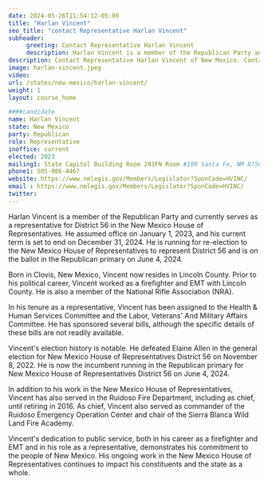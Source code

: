 ```yaml
---
date: 2024-05-26T11:54:12-05:00
title: "Harlan Vincent"
seo_title: "contact Representative Harlan Vincent"
subheader:
     greeting: Contact Representative Harlan Vincent
     description: Harlan Vincent is a member of the Republican Party and currently serves as a representative for District 56 in the New Mexico House of Representatives. He assumed office on January 1, 2023, and his current term is set to end on December 31, 2024.
description: Contact Representative Harlan Vincent of New Mexico. Contact information for Harlan Vincent includes email address, phone number, and mailing address.
image: harlan-vincent.jpeg
video:
url: /states/new-mexico/harlan-vincent/
weight: 1
layout: course_home

####candidate
name: Harlan Vincent
state: New Mexico
party: Republican
role: Representative
inoffice: current
elected: 2023
mailing1: State Capitol Building Room 203FN Room #100 Santa Fe, NM 87501
phone1: 505-986-4467
website: https://www.nmlegis.gov/Members/Legislator?SponCode=HVINC/
email : https://www.nmlegis.gov/Members/Legislator?SponCode=HVINC/
twitter: 
---
```

Harlan Vincent is a member of the Republican Party and currently serves as a representative for District 56 in the New Mexico House of Representatives. He assumed office on January 1, 2023, and his current term is set to end on December 31, 2024. He is running for re-election to the New Mexico House of Representatives to represent District 56 and is on the ballot in the Republican primary on June 4, 2024.

Born in Clovis, New Mexico, Vincent now resides in Lincoln County. Prior to his political career, Vincent worked as a firefighter and EMT with Lincoln County. He is also a member of the National Rifle Association (NRA).

In his tenure as a representative, Vincent has been assigned to the Health & Human Services Committee and the Labor, Veterans' And Military Affairs Committee. He has sponsored several bills, although the specific details of these bills are not readily available.

Vincent's election history is notable. He defeated Elaine Allen in the general election for New Mexico House of Representatives District 56 on November 8, 2022. He is now the incumbent running in the Republican primary for New Mexico House of Representatives District 56 on June 4, 2024.

In addition to his work in the New Mexico House of Representatives, Vincent has also served in the Ruidoso Fire Department, including as chief, until retiring in 2016. As chief, Vincent also served as commander of the Ruidoso Emergency Operation Center and chair of the Sierra Blanca Wild Land Fire Academy.

Vincent's dedication to public service, both in his career as a firefighter and EMT and in his role as a representative, demonstrates his commitment to the people of New Mexico. His ongoing work in the New Mexico House of Representatives continues to impact his constituents and the state as a whole.

